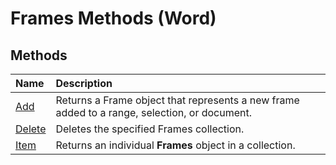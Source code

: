 
# Frames Methods (Word)

## Methods



|**Name**|**Description**|
|:-----|:-----|
|[Add](e9b25f79-b95d-fcd4-f88c-a32b5f83f3dc.md)|Returns a Frame object that represents a new frame added to a range, selection, or document.|
|[Delete](d21f46ea-257d-2a09-c98b-d895094319c0.md)|Deletes the specified Frames collection.|
|[Item](75822294-3f7b-70b2-4a0e-b42a6184192b.md)|Returns an individual  **Frames** object in a collection.|
